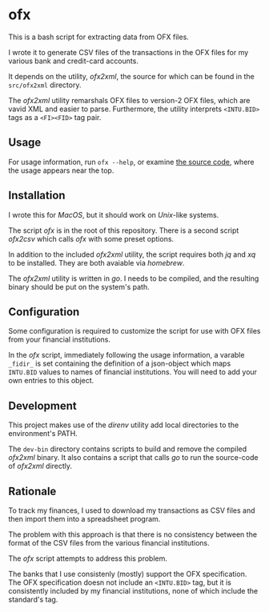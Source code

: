 # ofx

This is a bash script for extracting data from OFX files.

I wrote it to generate CSV files of the transactions in the OFX files
for my various bank and credit-card accounts.

It depends on the utility, _ofx2xml_,
the source for which can be found in the `src/ofx2xml` directory.

The _ofx2xml_ utility remarshals OFX files to version-2 OFX files,
which are vavid XML and easier to parse.
Furthermore, the utility interprets
`<INTU.BID>` tags as a `<FI><FID>` tag pair.

## Usage

For usage information, run `ofx --help`,
or examine [the source code](./ofx),
where the usage appears near the top.

## Installation

I wrote this for _MacOS_,
but it should work on _Unix_-like systems.

The script _ofx_ is in the root of this repository.
There is a second script _ofx2csv_
which calls _ofx_ with some preset options.

In addition to the included _ofx2xml_ utility,
the script requires both _jq_ and _xq_ to be installed.
They are both avaiable via _homebrew_.

The _ofx2xml_ utility is written in _go_.
I needs to be compiled, and the resulting binary
should be put on the system's path.

## Configuration

Some configuration is required to customize the script
for use with OFX files from your financial institutions.

In the _ofx_ script, immediately following the usage information,
a varable `_fidir_` is set containing the definition of a json-object
which maps `INTU.BID` values to names of financial institutions.
You will need to add your own entries to this object.

## Development

This project makes use of the _direnv_ utility
add local directories to the environment's PATH.

The `dev-bin` directory contains scripts to
build and remove the compiled _ofx2xml_ binary.
It also contains a script that calls _go_ to
run the source-code of _ofx2xml_ directly.

## Rationale

To track my finances,
I used to download my transactions as CSV files
and then import them into a spreadsheet program.

The problem with this approach is that there is
no consistency between the format of the CSV files
from the various financial institutions.

The _ofx_ script attempts to address this problem.

The banks that I use consistenly
(mostly) support the OFX specification.
The OFX specification doesn not include an `<INTU.BID>` tag,
but it is consistently included by my financial institutions,
none of which include the standard's <FI> tag.
